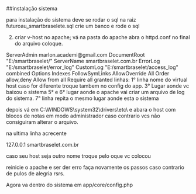 
##instalação sistema

para instalação do sistema deve se rodar o sql na raiz futuroau_smartbraselete.sql
crie um banco  e rode o sql 

2) criar v-host no apache;
 vá na pasta do apache abra o httpd.conf no final do arquivo coloque.

<VirtualHost smartbraselet.com.br:85>
    ServerAdmin marlon.academi@gmail.com
    DocumentRoot "E:/smartbraselet/"
    ServerName smartbraselet.com.br
    ErrorLog "E:/smartbraselet/error_log"
    CustomLog "E:/smartbraselet/access_log" combined
    <directory "E:/smartbraselet/">
        Options Indexes FollowSymLinks
        AllowOverride All
        Order allow,deny
        Allow from all
        Require all granted
    </directory>
</VirtualHost>
linhas:
1° linha nome do virtual host caso for diferente troque tambem no config do app.
3° Lugar aonde vc baixou o sistema 
5° e 6° lugar aonde o apache vai criar um arquivo de log do sistema.
7° linha repita o mesmo lugar aonde esta o sistema

depois vá em  C:\WINDOWS\system32\drivers\etc\ e abara o host com blocos de notas em modo administrador caso contrario vcs não consiguiram alterar o arquivo.

na ultima linha acrecente 

127.0.0.1     smartbraselet.com.br

caso seu host seja outro nome troque pelo oque vc colocou 

reinicie o apache e ser der erro faça novamente os passos caso contrario de pulos de alegria rsrs.

Agora va dentro do sistema em app/core/config.php 

<?php namespace core;
/*
 * config - setup system wide settings
 *
 * @author David Carr - dave@daveismyname.com - http://www.daveismyname.com
 * @version 2.1
 * @date June 27, 2014
 */
class Config {

	public function __construct(){

		//turn on output buffering
		ob_start();

		//site address
		define('DIR','http://smartbraselet.com.br:85');
		define('JS', DIR.'/app/templates/default/js/');
		define('CSS', DIR.'/app/templates/default/css/');
		define('FONT', DIR.'/app/templates/default/fonts/');


		//database details ONLY NEEDED IF USING A DATABASE
		define('DB_TYPE','mysql');
		define('DB_HOST','localhost');
		define('DB_NAME','futuroau_smartbraselete');
		define('DB_USER','root');
		define('DB_PASS','');
		define('PREFIX','');
		//set prefix for sessions
		define('SESSION_PREFIX','');

		//optionall create a constant for the name of the site
		define('SITETITLE','smart bracelet');

		//turn on custom error handling
		set_exception_handler('core\logger::exception_handler');
		set_error_handler('core\logger::error_handler');

		//set timezone
		date_default_timezone_set('America/Sao_Paulo');

		//start sessions
		\helpers\session::init();

		//set the default template
		\helpers\session::set('template','default');
		
	}

}


altere as variaveis do banco na variavel dir coloque o nome do host que vc colocou no arquivo de configuraçõ do apache no DIR 
E acho que é só.

Qualquer coisa estou a disposição.

Se vcs chegaram aqui eu presumo que vc tenha o git bash instalado caso ao contrario instalem.

Então abram o git bash terminal e escrevam git pull origin Marlon

isso ira atualizar seu sistema .

Caso vcs queiram fazer alguma alteração estudem um pouco o git e  criem uma brach nova no caso quando vcs baixam o o sistema ela vem com a brench Marlon para criar uma nova usa-se git checkout -b nome da branch então existe uma copia da branch na sua maquina apatir dai vcs podem fazer qualquer coisa no sistema. Depois de terem feito as mudanças e terem testadas todas me falem e me mandem o nome da branch e eu faço o merge da branch.